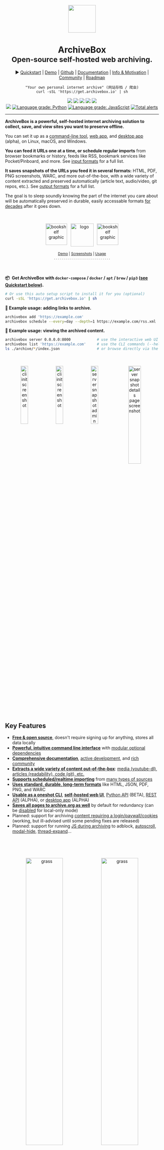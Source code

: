 <div align="center">
<em><img src="https://i.imgur.com/5B48E3N.png" height="90px"></em>
<h1>ArchiveBox<br/><sub>Open-source self-hosted web archiving.</sub></h1>

▶️ <a href="https://github.com/ArchiveBox/ArchiveBox/wiki/Quickstart">Quickstart</a> |
<a href="https://demo.archivebox.io">Demo</a> |
<a href="https://github.com/ArchiveBox/ArchiveBox">Github</a> |
<a href="https://github.com/ArchiveBox/ArchiveBox/wiki">Documentation</a> |
<a href="#background--motivation">Info & Motivation</a> |
<a href="https://github.com/ArchiveBox/ArchiveBox/wiki/Web-Archiving-Community">Community</a> |
<a href="https://github.com/ArchiveBox/ArchiveBox/wiki/Roadmap">Roadmap</a>

<pre lang="bash"><code style="white-space: pre-line">"Your own personal internet archive" (网站存档 / 爬虫)
curl -sSL 'https://get.archivebox.io' | sh
</code></pre>

<!--<a href="http://webchat.freenode.net?channels=ArchiveBox&uio=d4"><img src="https://img.shields.io/badge/Community_chat-IRC-%2328A745.svg"/></a>-->

<a href="https://github.com/ArchiveBox/ArchiveBox/blob/master/LICENSE"><img src="https://img.shields.io/badge/Open_source-MIT-green.svg?logo=git&logoColor=green"/></a>
<a href="https://github.com/ArchiveBox/ArchiveBox"><img src="https://img.shields.io/github/stars/ArchiveBox/ArchiveBox.svg?logo=github&label=Stars&logoColor=blue"/></a>
<a href="https://test.pypi.org/project/archivebox/"><img src="https://img.shields.io/badge/Python-%3E%3D3.7-yellow.svg?logo=python&logoColor=yellow"/></a>
<a href="https://github.com/ArchiveBox/ArchiveBox/wiki/Install#dependencies"><img src="https://img.shields.io/badge/Chromium-%3E%3D59-orange.svg?logo=Google+Chrome&logoColor=orange"/></a>
<a href="https://hub.docker.com/r/archivebox/archivebox"><img src="https://img.shields.io/badge/Docker-all%20platforms-lightblue.svg?logo=docker&logoColor=lightblue"/></a><br/>
<a href="https://github.com/ArchiveBox/ArchiveBox/commits/dev"><img src="https://img.shields.io/github/last-commit/ArchiveBox/ArchiveBox.svg?logo=Sublime+Text&logoColor=green&label=active"/></a>
<a href="https://lgtm.com/projects/g/ArchiveBox/ArchiveBox/context:python"><img alt="Language grade: Python" src="https://img.shields.io/lgtm/grade/python/g/ArchiveBox/ArchiveBox.svg?logo=lgtm&logoWidth=18"/></a>
<a href="https://lgtm.com/projects/g/ArchiveBox/ArchiveBox/context:javascript"><img alt="Language grade: JavaScript" src="https://img.shields.io/lgtm/grade/javascript/g/ArchiveBox/ArchiveBox.svg?logo=lgtm&logoWidth=18"/></a>
<a href="https://lgtm.com/projects/g/ArchiveBox/ArchiveBox/alerts/"><img alt="Total alerts" src="https://img.shields.io/lgtm/alerts/g/ArchiveBox/ArchiveBox.svg?logo=lgtm&logoWidth=18"/></a>

<hr/>
</div>

**ArchiveBox is a powerful, self-hosted internet archiving solution to collect, save, and view sites you want to preserve offline.**

You can set it up as a [command-line tool](#quickstart), [web app](#quickstart), and [desktop app](https://github.com/ArchiveBox/electron-archivebox) (alpha), on Linux, macOS, and Windows.

**You can feed it URLs one at a time, or schedule regular imports** from browser bookmarks or history, feeds like RSS, bookmark services like Pocket/Pinboard, and more. See <a href="#input-formats">input formats</a> for a full list.

**It saves snapshots of the URLs you feed it in several formats:** HTML, PDF, PNG screenshots, WARC, and more out-of-the-box, with a wide variety of content extracted and preserved automatically (article text, audio/video, git repos, etc.). See <a href="#output-formats">output formats</a> for a full list.

The goal is to sleep soundly knowing the part of the internet you care about will be automatically preserved in durable, easily accessable formats [for decades](#background--motivation) after it goes down.

<div align="center">
<br/><br/>
<img src="https://i.imgur.com/PAzXZE8.png" height="70px" alt="bookshelf graphic"> &nbsp; <img src="https://i.imgur.com/asPNk8n.png" height="75px" alt="logo" align="top"/> &nbsp; <img src="https://i.imgur.com/PAzXZE8.png" height="70px" alt="bookshelf graphic">
<br/><br/>
<small><a href="https://demo.archivebox.io">Demo</a> | <a href="#screenshots">Screenshots</a> | <a href="https://github.com/ArchiveBox/ArchiveBox/wiki/Usage">Usage</a></small>
<br/>
<sub>. . . . . . . . . . . . . . . . . . . . . . . . . . . .</sub>
<br/><br/>
</div>

<br/>

**📦&nbsp; Get ArchiveBox with `docker-compose` / `docker` / `apt` / `brew` / `pip3` ([see Quickstart below](#quickstart)).**

```bash
# Or use this auto setup script to install it for you (optional)
curl -sSL 'https://get.archivebox.io' | sh
```

**🔢 Example usage: adding links to archive.**
```bash
archivebox add 'https://example.com'                                   # add URLs one at a time via args / piped stdin
archivebox schedule --every=day --depth=1 https://example.com/rss.xml  # or have it import URLs regularly on a schedule
```
**🔢 Example usage: viewing the archived content.**
```bash
archivebox server 0.0.0.0:8000            # use the interactive web UI
archivebox list 'https://example.com'     # use the CLI commands (--help for more)
ls ./archive/*/index.json                 # or browse directly via the filesystem
```

<div align="center">
<br/><br/>
<img src="https://i.imgur.com/njxgSbl.png" width="22%" alt="cli init screenshot" align="top">
<img src="https://i.imgur.com/lUuicew.png" width="22%" alt="cli init screenshot" align="top">
<img src="https://i.imgur.com/p6wK6KM.png" width="22%" alt="server snapshot admin screenshot" align="top">
<img src="https://i.imgur.com/xHvQfon.png" width="28.6%" alt="server snapshot details page screenshot" align="top"/>
<br/><br/>
</div>

## Key Features

- [**Free & open source**](https://github.com/ArchiveBox/ArchiveBox/blob/master/LICENSE), doesn't require signing up for anything, stores all data locally
- [**Powerful, intuitive command line interface**](https://github.com/ArchiveBox/ArchiveBox/wiki/Usage#CLI-Usage) with [modular optional dependencies](#dependencies) 
- [**Comprehensive documentation**](https://github.com/ArchiveBox/ArchiveBox/wiki), [active development](https://github.com/ArchiveBox/ArchiveBox/wiki/Roadmap), and [rich community](https://github.com/ArchiveBox/ArchiveBox/wiki/Web-Archiving-Community)
- [**Extracts a wide variety of content out-of-the-box**](https://github.com/ArchiveBox/ArchiveBox/issues/51): [media (youtube-dl), articles (readability), code (git), etc.](#output-formats)
- [**Supports scheduled/realtime importing**](https://github.com/ArchiveBox/ArchiveBox/wiki/Scheduled-Archiving) from [many types of sources](#input-formats)
- [**Uses standard, durable, long-term formats**](#saves-lots-of-useful-stuff-for-each-imported-link) like HTML, JSON, PDF, PNG, and WARC
- [**Usable as a oneshot CLI**](https://github.com/ArchiveBox/ArchiveBox/wiki/Usage#CLI-Usage), [**self-hosted web UI**](https://github.com/ArchiveBox/ArchiveBox/wiki/Usage#UI-Usage), [Python API](https://docs.archivebox.io/en/latest/modules.html) (BETA), [REST API](https://github.com/ArchiveBox/ArchiveBox/issues/496) (ALPHA), or [desktop app](https://github.com/ArchiveBox/electron-archivebox) (ALPHA)
- [**Saves all pages to archive.org as well**](https://github.com/ArchiveBox/ArchiveBox/wiki/Configuration#submit_archive_dot_org) by default for redundancy (can be [disabled](https://github.com/ArchiveBox/ArchiveBox/wiki/Security-Overview#stealth-mode) for local-only mode)
- Planned: support for archiving [content requiring a login/paywall/cookies](https://github.com/ArchiveBox/ArchiveBox/wiki/Configuration#chrome_user_data_dir) (working, but ill-advised until some pending fixes are released)
- Planned: support for running [JS during archiving](https://github.com/ArchiveBox/ArchiveBox/issues/51) to adblock, [autoscroll](https://github.com/ArchiveBox/ArchiveBox/issues/80), [modal-hide](https://github.com/ArchiveBox/ArchiveBox/issues/175), [thread-expand](https://github.com/ArchiveBox/ArchiveBox/issues/345)...

<br/><br/>

<div align="center">
<br/>
<img src="https://i.imgur.com/T2UAGUD.png" width="49%" alt="grass"/><img src="https://i.imgur.com/T2UAGUD.png" width="49%" alt="grass"/>
</div>

# Quickstart

**🖥&nbsp; Supported OSs:** Linux/BSD, macOS, Windows (Docker/WSL) &nbsp; **👾&nbsp; CPUs:** amd64, x86, arm8, arm7 <sup>(raspi>=3)</sup>

<br/>

#### ✳️&nbsp; Easy Setup

<details>
<summary><b><img src="https://user-images.githubusercontent.com/511499/117447182-29758200-af0b-11eb-97bd-58723fee62ab.png" alt="Docker" height="28px" align="top"/> <code>docker-compose</code></b>  (macOS/Linux/Windows) &nbsp; <b>👈&nbsp; recommended</b> &nbsp; <i>(click to expand)</i></summary>
<br/>
<i>👍 Docker Compose is recommended for the easiest install/update UX + best security + all the <a href="#dependencies">extras</a> working out-of-the-box.</i>
<br/><br/>
<ol>
<li>Install <a href="https://docs.docker.com/get-docker/">Docker</a> and <a href="https://docs.docker.com/compose/install/#install-using-pip">Docker Compose</a> on your system (if not already installed).</li>
<li>Download the <a href="https://raw.githubusercontent.com/ArchiveBox/ArchiveBox/master/docker-compose.yml" download><code>docker-compose.yml</code></a> file into a new empty directory (can be anywhere).
<pre lang="bash"><code style="white-space: pre-line">mkdir ~/archivebox && cd ~/archivebox
curl -O 'https://raw.githubusercontent.com/ArchiveBox/ArchiveBox/master/docker-compose.yml'
</code></pre></li>
<li>Run the initial setup and create an admin user.
<pre lang="bash"><code style="white-space: pre-line">docker-compose run archivebox init --setup
</code></pre></li>
<li>Optional: Start the server then login to the Web UI <a href="http://127.0.0.1:8000">http://127.0.0.1:8000</a> ⇢ Admin.
<pre lang="bash"><code style="white-space: pre-line">docker-compose up
# completely optional, CLI can always be used without running a server
# docker-compose run [-T] archivebox [subcommand] [--args]
</code></pre></li>
</ol>

See <a href="#%EF%B8%8F-cli-usage">below</a> for more usage examples using the CLI, Web UI, or filesystem/SQL/Python to manage your archive.
<br/><br/>
</details>

<details>
<summary><b><img src="https://user-images.githubusercontent.com/511499/117447182-29758200-af0b-11eb-97bd-58723fee62ab.png" alt="Docker" height="28px" align="top"/> <code>docker</code></b>  (macOS/Linux/Windows)</summary>
<br/>
<ol>
<li>Install <a href="https://docs.docker.com/get-docker/">Docker</a> on your system (if not already installed).</li>
<li>Create a new empty directory and initalize your collection (can be anywhere).
<pre lang="bash"><code style="white-space: pre-line">mkdir ~/archivebox && cd ~/archivebox
docker run -v $PWD:/data -it archivebox/archivebox init --setup
</code></pre>
</li>
<li>Optional: Start the server then login to the Web UI <a href="http://127.0.0.1:8000">http://127.0.0.1:8000</a> ⇢ Admin.
<pre lang="bash"><code style="white-space: pre-line">docker run -v $PWD:/data -p 8000:8000 archivebox/archivebox
# completely optional, CLI can always be used without running a server
# docker run -v $PWD:/data -it [subcommand] [--args]
</code></pre>
</li>
</ol>

See <a href="#%EF%B8%8F-cli-usage">below</a> for more usage examples using the CLI, Web UI, or filesystem/SQL/Python to manage your archive.
<br/><br/>
</details>

<details>
<summary><b><img src="https://user-images.githubusercontent.com/511499/117456282-08665e80-af16-11eb-91a1-8102eff54091.png" alt="curl sh automatic setup script" height="28px" align="top"/> <code>bash</code> auto-setup script</b>  (macOS/Linux)</summary>
<br/>
<ol>
<li>Install <a href="https://docs.docker.com/get-docker/">Docker</a> on your system (optional, highly recommended but not required).</li>
<li>Run the automatic setup script.
<pre lang="bash"><code style="white-space: pre-line">curl -sSL 'https://get.archivebox.io' | sh</code></pre>
</li>
</ol>

See <a href="#%EF%B8%8F-cli-usage">below</a> for more usage examples using the CLI, Web UI, or filesystem/SQL/Python to manage your archive.<br/>
See <a href="https://github.com/ArchiveBox/ArchiveBox/blob/dev/bin/setup.sh"><code>setup.sh</code></a> for the source code of the auto-install script.
<br/><br/>
</details>

<br/>

#### 🛠&nbsp; Manual Setup

<details>
<summary><b><img src="https://user-images.githubusercontent.com/511499/117448075-49597580-af0c-11eb-91ba-f34fff10096b.png" alt="aptitude" height="28px" align="top"/> <code>apt</code></b> (Ubuntu/Debian)</summary>
<br/>
<ol>
<li>Add the ArchiveBox repository to your sources.<br/>
<pre lang="bash"><code style="white-space: pre-line"># On Ubuntu >= 20.04, add the sources automatically:
sudo apt install software-properties-common
sudo add-apt-repository -u ppa:archivebox/archivebox
</code></pre>
<pre lang="bash"><code style="white-space: pre-line"># On Ubuntu <= 19.10, or other Debian-style systems add the sources manually:
echo "deb http://ppa.launchpad.net/archivebox/archivebox/ubuntu focal main" | sudo tee /etc/apt/sources.list.d/archivebox.list
sudo apt-key adv --keyserver keyserver.ubuntu.com --recv-keys C258F79DCC02E369
sudo apt update
</code></pre>
</li>
<li>Install the ArchiveBox package using <code>apt</code>.
<pre lang="bash"><code style="white-space: pre-line">sudo apt install archivebox
sudo python3 -m pip install --upgrade --ignore-installed archivebox   # pip needed because apt only provides a broken older version of Django
</code></pre>
</li>
<li>Create a new empty directory and initalize your collection (can be anywhere).
<pre lang="bash"><code style="white-space: pre-line">mkdir ~/archivebox && cd ~/archivebox
archivebox init --setup           # if any problems, install with pip instead
</code></pre>
</li>
<li>Optional: Start the server then login to the Web UI <a href="http://127.0.0.1:8000">http://127.0.0.1:8000</a> ⇢ Admin.
<pre lang="bash"><code style="white-space: pre-line">archivebox server 0.0.0.0:8000
# completely optional, CLI can always be used without running a server
# archivebox [subcommand] [--args]
</code></pre>
</li>
</ol>

See <a href="#%EF%B8%8F-cli-usage">below</a> for more usage examples using the CLI, Web UI, or filesystem/SQL/Python to manage your archive.<br/>
See the <a href="https://github.com/ArchiveBox/debian-archivebox"><code>debian-archivebox</code></a> repo for more details about this distribution.
<br/><br/>
</details>

<details>
<summary><b><img src="https://user-images.githubusercontent.com/511499/117447803-f2ec3700-af0b-11eb-87d3-671d114f011d.png" alt="homebrew" height="28px" align="top"/> <code>brew</code></b> (macOS)</summary>
<br/>
<ol>
<li>Install <a href="https://brew.sh/#install">Homebrew</a> on your system (if not already installed).</li>
<li>Install the ArchiveBox package using <code>brew</code>.
<pre lang="bash"><code style="white-space: pre-line">brew tap archivebox/archivebox
brew install archivebox
</code></pre>
</li>
<li>Create a new empty directory and initalize your collection (can be anywhere).
<pre lang="bash"><code style="white-space: pre-line">mkdir ~/archivebox && cd ~/archivebox
archivebox init --setup         # if any problems, install with pip instead
</code></pre>
</li>
<li>Optional: Start the server then login to the Web UI <a href="http://127.0.0.1:8000">http://127.0.0.1:8000</a> ⇢ Admin.
<pre lang="bash"><code style="white-space: pre-line">archivebox server 0.0.0.0:8000
# completely optional, CLI can always be used without running a server
# archivebox [subcommand] [--args]
</code></pre>
</li>
</ol>

See <a href="#%EF%B8%8F-cli-usage">below</a> for more usage examples using the CLI, Web UI, or filesystem/SQL/Python to manage your archive.<br/>
See the <a href="https://github.com/ArchiveBox/homebrew-archivebox"><code>homebrew-archivebox</code></a> repo for more details about this distribution.
<br/><br/>
</details>

<details>
<summary><b><img src="https://user-images.githubusercontent.com/511499/117447613-ba4c5d80-af0b-11eb-8f89-1d98e31b6a79.png" alt="Pip" height="28px" align="top"/> <code>pip</code></b> (macOS/Linux/Windows)</summary>
<br/>
<ol>

<li>Install <a href="https://realpython.com/installing-python/">Python >= v3.7</a> and <a href="https://nodejs.org/en/download/package-manager/">Node >= v14</a> on your system (if not already installed).</li>
<li>Install the ArchiveBox package using <code>pip3</code>.
<pre lang="bash"><code style="white-space: pre-line">pip3 install archivebox
</code></pre>
</li>
<li>Create a new empty directory and initalize your collection (can be anywhere).
<pre lang="bash"><code style="white-space: pre-line">mkdir ~/archivebox && cd ~/archivebox
archivebox init --setup
# install any missing extras like wget/git/ripgrep/etc. manually as needed
</code></pre>
</li>
<li>Optional: Start the server then login to the Web UI <a href="http://127.0.0.1:8000">http://127.0.0.1:8000</a> ⇢ Admin.
<pre lang="bash"><code style="white-space: pre-line">archivebox server 0.0.0.0:8000
# completely optional, CLI can always be used without running a server
# archivebox [subcommand] [--args]
</code></pre>
</li>
</ol>

See <a href="#%EF%B8%8F-cli-usage">below</a> for more usage examples using the CLI, Web UI, or filesystem/SQL/Python to manage your archive.<br/>
See the <a href="https://github.com/ArchiveBox/pip-archivebox"><code>pip-archivebox</code></a> repo for more details about this distribution.
<br/><br/>
</details>

<details>
<summary><img src="https://user-images.githubusercontent.com/511499/118077361-f0616580-b381-11eb-973c-ee894a3349fb.png" alt="Arch" height="28px" align="top"/> <code>pacman</code> / <img src="https://user-images.githubusercontent.com/511499/118077946-29e6a080-b383-11eb-94f0-d4871da08c3f.png" alt="FreeBSD" height="28px" align="top"/> <code>pkg</code> / <img src="https://user-images.githubusercontent.com/511499/118077861-002d7980-b383-11eb-86a7-5936fad9190f.png" alt="Nix" height="28px" align="top"/> <code>nix</code> (Arch/FreeBSD/NixOS/more)</summary>
<br/>
<ul>
<li>Arch: <a href="https://aur.archlinux.org/packages/archivebox/"><code>pacman install archivebox</code></a> (contributed by <a href="https://github.com/imlonghao"><code>@imlonghao</code></a>)</li>
<li>FreeBSD: <a href="https://github.com/ArchiveBox/ArchiveBox#%EF%B8%8F-easy-setup"><code>curl -sSL 'https://get.archivebox.io' | sh</code></a> (uses <code>pkg</code> + <code>pip3</code> under-the-hood)</li>
<li>NixOS: <a href="https://github.com/NixOS/nixpkgs/issues/122793"><i>help wanted!</i></a></li>
<li>More: <a href="https://github.com/ArchiveBox/ArchiveBox/issues/new"><i>contribute another distribution...!</i></a></li>
</ul>
See <a href="#%EF%B8%8F-cli-usage">below</a> for usage examples using the CLI, Web UI, or filesystem/SQL/Python to manage your archive.
<br/><br/>
</details>

<br/>

#### 🎗&nbsp; Other Options

<details>
<summary><b><img src="https://user-images.githubusercontent.com/511499/117447182-29758200-af0b-11eb-97bd-58723fee62ab.png" alt="Docker" height="28px" align="top"/> <code>docker</code> + <img src="https://user-images.githubusercontent.com/511499/117447263-4316c980-af0b-11eb-928d-eaf1292ac646.png" alt="Electron" height="28px" align="top"/> <code>electron</code> Desktop App</b> (macOS/Linux/Windows)</summary>
<br/>
<ol>
<li>Install <a href="https://docs.docker.com/get-docker/">Docker</a> on your system (if not already installed).</li>
<li>Download a binary release for your OS or build the native app from source<br/>
<ul>
<li>macOS: <a href="https://github.com/ArchiveBox/ArchiveBox/releases/download/v0.6.2/Electron-ArchiveBox-macOS-x64-0.6.2.app.zip" download><code>ArchiveBox.app.zip</code></a></li>
<li>Linux: <code>ArchiveBox.deb</code> (alpha: <a href="https://github.com/ArchiveBox/electron-archivebox#quickstart">build manually</a>)</li>
<li>Windows: <code>ArchiveBox.exe</code> (beta: <a href="https://github.com/ArchiveBox/electron-archivebox#quickstart">build manually</a>)</li>
</ul>
</li>
</ol>
<img src="https://i.imgur.com/QPHUS5C.png" width="320px">
<br/>
<i>✨ Alpha (contributors wanted!)</i>: for more info, see the: <a href="https://github.com/ArchiveBox/electron-archivebox">Electron ArchiveBox</a> repo.
  <br/>
</details>

<details>
<summary><img src="https://user-images.githubusercontent.com/511499/117448723-1663b180-af0d-11eb-837f-d43959227810.png" alt="paid" height="27px" align="top"/> Paid hosting solutions (cloud VPS)</summary>
<br/>
<ul>
<li><a href="https://monadical.com">
 <img src="https://img.shields.io/badge/Custom_Managed_Solution-Monadical.com-%231a1a1a.svg?style=flat" height="22px"/>
</a> (<a href="https://monadical.com/contact-us.html">for larger setups, get a quote</a>)</li>
<br/>
None of these hosting providers are officially endorsed:<br/>
<sub><i>(most still require manual setup or manual periodic updating using the methods above)</i></sub>
<br/><br/>
<li><a href="https://www.stellarhosted.com/archivebox/"><img src="https://img.shields.io/badge/Semi_Managed_Hosting-StellarHosted.com-%23193f7e.svg?style=flat" height="22px"/></a> (USD $29-250/mo, <a href="https://www.stellarhosted.com/archivebox/#pricing">pricing</a>)</li>
<li><a href="https://m.do.co/c/cbc4c0c17840">
 <img src="https://img.shields.io/badge/Unmanaged_VPS-DigitalOcean.com-%232f7cf7.svg?style=flat" height="22px"/>
</a> (USD $5-50+/mo, <a href="https://m.do.co/c/cbc4c0c17840">🎗&nbsp; referral link</a>, <a href="https://www.digitalocean.com/community/tutorials/how-to-install-and-use-docker-compose-on-ubuntu-20-04">instructions</a>)</li>
<li><a href="https://www.vultr.com/?ref=7130289">
 <img src="https://img.shields.io/badge/Unmanaged_VPS-Vultr.com-%232337a8.svg?style=flat" height="22px"/>
</a> (USD $2.5-50+/mo, <a href="https://www.vultr.com/?ref=7130289">🎗&nbsp; referral link</a>, <a href="https://www.vultr.com/docs/install-docker-compose-on-ubuntu-20-04">instructions</a>)</li>
<li><a href="https://fly.io/">
 <img src="https://img.shields.io/badge/Unmanaged_App-Fly.io-%239a2de6.svg?style=flat" height="22px"/>
</a> (USD $10-50+/mo, <a href="https://fly.io/docs/hands-on/start/">instructions</a>)</li>
<li><a href="https://aws.amazon.com/marketplace/pp/Linnovate-Open-Source-Innovation-Support-For-Archi/B08RVW6MJ2"><img src="https://img.shields.io/badge/Unmanaged_VPS-AWS-%23ee8135.svg?style=flat" height="22px"/></a> (USD $60-200+/mo)</li>
<li><a href="https://azuremarketplace.microsoft.com/en-us/marketplace/apps/meanio.archivebox?ocid=gtmrewards_whatsnewblog_archivebox_vol118"><img src="https://img.shields.io/badge/Unmanaged_VPS-Azure-%237cb300.svg?style=flat" height="22px"/></a> (USD $60-200+/mo)</li>
<br/>
<sub><i>Referral links marked 🎗 provide $5-10 of free credit for new users and help pay for our <a href="https://demo.archivebox.io">demo server</a> hosting costs.</i></sub>
</ul>

For more discussion on managed and paid hosting options see here: <a href="https://github.com/ArchiveBox/ArchiveBox/issues/531">Issue #531</a>.

</details>

<br/>

#### ➡️&nbsp; Next Steps

- Import URLs from some of the supported [Input Formats](#input-formats) or view the supported [Output Formats](#output-formats)...
- Tweak your UI or archiving behavior [Configuration](#configuration) or read about some of the [Caveats](#caveats) and troubleshooting steps...
- Read about the [Dependencies](#dependencies) used for archiving or the [Archive Layout](#archive-layout) on disk...
- Or check out our full [Documentation](#documentation) or [Community Wiki](#internet-archiving-ecosystem)...

<br/>

### Usage

#### ⚡️&nbsp; CLI Usage

```bash
# archivebox [subcommand] [--args]
# docker-compose run archivebox [subcommand] [--args]
# docker run -v $PWD:/data -it [subcommand] [--args]

archivebox init --setup      # safe to run init multiple times (also how you update versions)
archivebox --version
archivebox help
```

- `archivebox setup/init/config/status/manage` to administer your collection
- `archivebox add/schedule/remove/update/list/shell/oneshot` to manage Snapshots in the archive
- `archivebox schedule` to pull in fresh URLs in regularly from [boorkmarks/history/Pocket/Pinboard/RSS/etc.](#input-formats)

#### 🖥&nbsp; Web UI Usage

```bash
archivebox manage createsuperuser
archivebox server 0.0.0.0:8000   # open http://127.0.0.1:8000 to view it

# you can also configure whether or not login is required for most features
archivebox config --set PUBLIC_INDEX=False
archivebox config --set PUBLIC_SNAPSHOTS=False
archivebox config --set PUBLIC_ADD_VIEW=False
```

#### 🗄&nbsp; SQL/Python/Filesystem Usage

```bash
sqlite3 ./index.sqlite3    # run SQL queries on your index
archivebox shell           # explore the Python API in a REPL
ls ./archive/*/index.html  # or inspect snapshots on the filesystem
```

<br/>
<div align="center">
<img src="https://i.imgur.com/6AmOGJT.png" width="49%" alt="grass"/><img src="https://i.imgur.com/6AmOGJT.png" width="49%" alt="grass"/>
</div>
<br/>

<div align="center">
<sub>. . . . . . . . . . . . . . . . . . . . . . . . . . . .</sub>
<br/><br/>
<a href="https://demo.archivebox.io">DEMO: <code>https://demo.archivebox.io</code></a><br/>
<a href="https://github.com/ArchiveBox/ArchiveBox/wiki/Usage">Usage</a> | <a href="https://github.com/ArchiveBox/ArchiveBox/wiki/Configuration">Configuration</a> | <a href="#Caveats">Caveats</a>
<br/>
</div>

<br/>

---

<div align="center">
<img src="https://i.imgur.com/OUmgdlH.png" width="96%" alt="lego">
</div>

<br/>

# Overview

## Input Formats

ArchiveBox supports many input formats for URLs, including Pocket & Pinboard exports, Browser bookmarks, Browser history, plain text, HTML, markdown, and more!


*Click these links for instructions on how to propare your links from these sources:*

- <img src="https://nicksweeting.com/images/rss.svg" height="22px"/> TXT, RSS, XML, JSON, CSV, SQL, HTML, Markdown, or [any other text-based format...](https://github.com/ArchiveBox/ArchiveBox/wiki/Usage#Import-a-list-of-URLs-from-a-text-file)
- <img src="https://nicksweeting.com/images/bookmarks.png" height="22px"/> [Browser history](https://github.com/ArchiveBox/ArchiveBox/wiki/Quickstart#2-get-your-list-of-urls-to-archive) or [browser bookmarks](https://github.com/ArchiveBox/ArchiveBox/wiki/Quickstart#2-get-your-list-of-urls-to-archive) (see instructions for: [Chrome](https://support.google.com/chrome/answer/96816?hl=en), [Firefox](https://support.mozilla.org/en-US/kb/export-firefox-bookmarks-to-backup-or-transfer), [Safari](http://i.imgur.com/AtcvUZA.png), [IE](https://support.microsoft.com/en-us/help/211089/how-to-import-and-export-the-internet-explorer-favorites-folder-to-a-32-bit-version-of-windows), [Opera](http://help.opera.com/Windows/12.10/en/importexport.html), [and more...](https://github.com/ArchiveBox/ArchiveBox/wiki/Quickstart#2-get-your-list-of-urls-to-archive))
- <img src="https://getpocket.com/favicon.ico" height="22px"/> [Pocket](https://getpocket.com/export), [Pinboard](https://pinboard.in/export/), [Instapaper](https://www.instapaper.com/user/export), [Shaarli](https://shaarli.readthedocs.io/en/master/Usage/#importexport), [Delicious](https://www.groovypost.com/howto/howto/export-delicious-bookmarks-xml/), [Reddit Saved](https://github.com/csu/export-saved-reddit), [Wallabag](https://doc.wallabag.org/en/user/import/wallabagv2.html), [Unmark.it](http://help.unmark.it/import-export), [OneTab](https://www.addictivetips.com/web/onetab-save-close-all-chrome-tabs-to-restore-export-or-import/), [and more...](https://github.com/ArchiveBox/ArchiveBox/wiki/Quickstart#2-get-your-list-of-urls-to-archive)

<img src="https://i.imgur.com/zM4z1aU.png" width="330px" align="right">


```bash
# archivebox add --help
archivebox add 'https://example.com/some/page'
archivebox add < ~/Downloads/firefox_bookmarks_export.html
archivebox add --depth=1 'https://news.ycombinator.com#2020-12-12'
echo 'http://example.com' | archivebox add
echo 'any_text_with [urls](https://example.com) in it' | archivebox add

# if using docker add -i when piping stdin:
# echo 'https://example.com' | docker run -v $PWD:/data -i archivebox/archivebox add
# if using docker-compose add -T when piping stdin / stdout:
# echo 'https://example.com' | docker-compose run -T archivebox add
```

See the [Usage: CLI](https://github.com/ArchiveBox/ArchiveBox/wiki/Usage#CLI-Usage) page for documentation and examples.

It also includes a built-in scheduled import feature with `archivebox schedule` and browser bookmarklet, so you can pull in URLs from RSS feeds, websites, or the filesystem regularly/on-demand.

<br/>

## Output Formats

Inside each Snapshot folder, ArchiveBox save these different types of extractor outputs as plain files:

<img src="https://i.imgur.com/xHvQfon.png" width="330px" align="right">

`./archive/<timestamp>/*`

- **Index:** `index.html` & `index.json` HTML and JSON index files containing metadata and details
- **Title**, **Favicon**, **Headers** Response headers, site favicon, and parsed site title
- **SingleFile:** `singlefile.html` HTML snapshot rendered with headless Chrome using SingleFile
- **Wget Clone:** `example.com/page-name.html` wget clone of the site with  `warc/<timestamp>.gz`
- Chrome Headless
  - **PDF:** `output.pdf` Printed PDF of site using headless chrome
  - **Screenshot:** `screenshot.png` 1440x900 screenshot of site using headless chrome
  - **DOM Dump:** `output.html` DOM Dump of the HTML after rendering using headless chrome
- **Article Text:** `article.html/json` Article text extraction using Readability & Mercury
- **Archive.org Permalink:** `archive.org.txt` A link to the saved site on archive.org
- **Audio & Video:** `media/` all audio/video files + playlists, including subtitles & metadata with youtube-dl
- **Source Code:** `git/` clone of any repository found on github, bitbucket, or gitlab links
- _More coming soon! See the [Roadmap](https://github.com/ArchiveBox/ArchiveBox/wiki/Roadmap)..._

It does everything out-of-the-box by default, but you can disable or tweak [individual archive methods](https://github.com/ArchiveBox/ArchiveBox/wiki/Configuration) via environment variables / config.

<br/>

## Configuration

<img src="https://i.imgur.com/H08eaia.png" width="330px" align="right">

ArchiveBox can be configured via environment variables, by using the `archivebox config` CLI, or by editing the `ArchiveBox.conf` config file directly.

```bash
archivebox config                               # view the entire config
archivebox config --get CHROME_BINARY           # view a specific value

archivebox config --set CHROME_BINARY=chromium  # persist a config using CLI
# OR
echo CHROME_BINARY=chromium >> ArchiveBox.conf  # persist a config using file
# OR
env CHROME_BINARY=chromium archivebox ...       # run with a one-off config
```

<sup>These methods also work the same way when run inside Docker, see the <a href="https://github.com/ArchiveBox/ArchiveBox/wiki/Docker#configuration">Docker Configuration</a> wiki page for details.</sup>

**The config loading logic with all the options defined is here: [`archivebox/config.py`](https://github.com/ArchiveBox/ArchiveBox/blob/master/archivebox/config.py).**

Most options are also documented on the **[Configuration Wiki page](https://github.com/ArchiveBox/ArchiveBox/wiki/Configuration)**.

#### Most Common Options to Tweak

```bash
# e.g. archivebox config --set TIMEOUT=120

TIMEOUT=120                # default: 60    add more seconds on slower networks
CHECK_SSL_VALIDITY=True    # default: False True = allow saving URLs w/ bad SSL
SAVE_ARCHIVE_DOT_ORG=False # default: True  False = disable Archive.org saving
MAX_MEDIA_SIZE=1500m       # default: 750m  raise/lower youtubedl output size

PUBLIC_INDEX=True          # default: True  whether anon users can view index
PUBLIC_SNAPSHOTS=True      # default: True  whether anon users can view pages
PUBLIC_ADD_VIEW=False      # default: False whether anon users can add new URLs
```

<br/>

## Dependencies

For better security, easier updating, and to avoid polluting your host system with extra dependencies, **it is strongly recommended to use the official [Docker image](https://github.com/ArchiveBox/ArchiveBox/wiki/Docker)** with everything preinstalled for the best experience.

To achieve high fidelity archives in as many situations as possible, ArchiveBox depends on a variety of 3rd-party tools and libraries that specialize in extracting different types of content. These optional dependencies used for archiving sites include:

<img src="https://i.imgur.com/5vSBO2R.png" width="330px" align="right">

- `chromium` / `chrome` (for screenshots, PDF, DOM HTML, and headless JS scripts)
- `node` & `npm` (for readability, mercury, and singlefile)
- `wget` (for plain HTML, static files, and WARC saving)
- `curl` (for fetching headers, favicon, and posting to Archive.org)
- `youtube-dl` (for audio, video, and subtitles)
- `git` (for cloning git repos)
- and more as we grow...

You don't need to install every dependency to use ArchiveBox. ArchiveBox will automatically disable extractors that rely on dependencies that aren't installed, based on what is configured and available in your `$PATH`.

If not using Docker, make sure to keep the dependencies up-to-date yourself and check that ArchiveBox isn't reporting any incompatibility with the versions you install.

```bash
# install python3 and archivebox with your system package manager
# apt/brew/pip/etc install ... (see Quickstart instructions above)

archivebox setup       # auto install all the extractors and extras
archivebox --version   # see info and check validity of installed dependencies
```

Installing directly on **Windows without Docker or WSL/WSL2/Cygwin is not officially supported**, but some advanced users have reported getting it working.


<br/>

## Archive Layout

All of ArchiveBox's state (including the index, snapshot data, and config file) is stored in a single folder called the "ArchiveBox data folder". All `archivebox` CLI commands must be run from inside this folder, and you first create it by running `archivebox init`.

The on-disk layout is optimized to be easy to browse by hand and durable long-term. The main index is a standard `index.sqlite3` database in the root of the data folder (it can also be exported as static JSON/HTML), and the archive snapshots are organized by date-added timestamp in the `./archive/` subfolder.

<img src="https://user-images.githubusercontent.com/511499/117453293-c7b91600-af12-11eb-8a3f-aa48b0f9da3c.png" width="400px" align="right">


```bash
./
    index.sqlite3
    ArchiveBox.conf
    archive/
        ...
        1617687755/
            index.html
            index.json
            screenshot.png
            media/some_video.mp4
            warc/1617687755.warc.gz
            git/somerepo.git
            ...
```

Each snapshot subfolder `./archive/<timestamp>/` includes a static `index.json` and `index.html` describing its contents, and the snapshot extrator outputs are plain files within the folder.


<br/>

## Static Archive Exporting

You can export the main index to browse it statically without needing to run a server.

*Note about large exports: These exports are not paginated, exporting many URLs or the entire archive at once may be slow. Use the filtering CLI flags on the `archivebox list` command to export specific Snapshots or ranges.*

```bash
# archivebox list --help
archivebox list --html --with-headers > index.html     # export to static html table
archivebox list --json --with-headers > index.json     # export to json blob
archivebox list --csv=timestamp,url,title > index.csv  # export to csv spreadsheet

# (if using docker-compose, add the -T flag when piping)
# docker-compose run -T archivebox list --html --filter-type=search snozzberries > index.json
```

The paths in the static exports are relative, make sure to keep them next to your `./archive` folder when backing them up or viewing them.


<br/>

---

<div align="center">
<img src="https://docs.monadical.com/uploads/upload_b6900afc422ae699bfefa2dcda3306f3.png" width="100%" alt="security graphic"/>
</div>

## Caveats

### Archiving Private Content

<a id="archiving-private-urls"/>

If you're importing pages with private content or URLs containing secret tokens you don't want public (e.g Google Docs, paywalled content, unlisted videos, etc.), **you may want to disable some of the extractor methods to avoid leaking that content to 3rd party APIs or the public**.

```bash
# don't save private content to ArchiveBox, e.g.:
archivebox add 'https://docs.google.com/document/d/12345somePrivateDocument'
archivebox add 'https://vimeo.com/somePrivateVideo'

# without first disabling saving to Archive.org:
archivebox config --set SAVE_ARCHIVE_DOT_ORG=False  # disable saving all URLs in Archive.org

# if extra paranoid or anti-Google:
archivebox config --set SAVE_FAVICON=False          # disable favicon fetching (it calls a Google API passing the URL's domain part only)
archivebox config --set CHROME_BINARY=chromium      # ensure it's using Chromium instead of Chrome
```

### Security Risks of Viewing Archived JS

Be aware that malicious archived JS can access the contents of other pages in your archive when viewed. Because the Web UI serves all viewed snapshots from a single domain, they share a request context and **typical CSRF/CORS/XSS/CSP protections do not work to prevent cross-site request attacks**. See the [Security Overview](https://github.com/ArchiveBox/ArchiveBox/wiki/Security-Overview#stealth-mode) page and [Issue #239](https://github.com/ArchiveBox/ArchiveBox/issues/239) for more details.

```bash
# visiting an archived page with malicious JS:
https://127.0.0.1:8000/archive/1602401954/example.com/index.html

# example.com/index.js can now make a request to read everything from:
https://127.0.0.1:8000/index.html
https://127.0.0.1:8000/archive/*
# then example.com/index.js can send it off to some evil server
```

The admin UI is also served from the same origin as replayed JS, so malicious pages could also potentially use your ArchiveBox login cookies to perform admin actions (e.g. adding/removing links, running extractors, etc.). We are planning to fix this security shortcoming in a future version by using separate ports/origins to serve the Admin UI and archived content (see [Issue #239](https://github.com/ArchiveBox/ArchiveBox/issues/239)).

### Saving Multiple Snapshots of a Single URL

First-class support for saving multiple snapshots of each site over time will be [added eventually](https://github.com/ArchiveBox/ArchiveBox/issues/179) (along with the ability to view diffs of the changes between runs). For now **ArchiveBox is designed to only archive each unique URL with each extractor type once**. The workaround to take multiple snapshots of the same URL is to make them slightly different by adding a hash:

```bash
archivebox add 'https://example.com#2020-10-24'
...
archivebox add 'https://example.com#2020-10-25'
```

The <img src="https://user-images.githubusercontent.com/511499/115942091-73c02300-a476-11eb-958e-5c1fc04da488.png" alt="Re-Snapshot Button" height="24px"/> button in the Admin UI is a shortcut for this hash-date workaround.

### Storage Requirements

Because ArchiveBox is designed to ingest a firehose of browser history and bookmark feeds to a local disk, it can be much more disk-space intensive than a centralized service like the Internet Archive or Archive.today. **ArchiveBox can use anywhere from ~1gb per 1000 articles, to ~50gb per 1000 articles**, mostly dependent on whether you're saving audio & video using `SAVE_MEDIA=True` and whether you lower `MEDIA_MAX_SIZE=750mb`.

Disk usage can be reduced by using a compressed/deduplicated filesystem like ZFS/BTRFS, or by turning off extractors methods you don't need. **Don't store large collections on older filesystems like EXT3/FAT** as they may not be able to handle more than 50k directory entries in the `archive/` folder. **Try to keep the `index.sqlite3` file on local drive (not a network mount)** or SSD for maximum performance, however the `archive/` folder can be on a network mount or spinning HDD.

<br/>

---

<br/>

## Screenshots

<div align="center" width="80%">
<img src="https://i.imgur.com/PVO88AZ.png" width="80%"/>
<table>
<tbody>
<tr>
<td>
<img src="https://i.imgur.com/npareKG.png" alt="brew install archivebox"><br/>
<img src="https://i.imgur.com/5vSBO2R.png" alt="archivebox version">
</td>
<td>
<img src="https://i.imgur.com/JXXxFzB.png" alt="archivebox init"><br/>
</td>
<td>
<img src="https://i.imgur.com/wNYtV3v.jpg" alt="archivebox add">
</td>
<td>
<img src="https://i.imgur.com/uZcIOn9.png" alt="archivebox data dir">
</td>
</tr>
<tr>
<td>
<img src="https://i.imgur.com/H08eaia.png" alt="archivebox server">
</td>
<td>
<img src="https://i.imgur.com/zM4z1aU.png" alt="archivebox server add">
</td>
<td>
<img src="https://i.imgur.com/p6wK6KM.png" alt="archivebox server list">
</td>
<td>
<img src="https://i.imgur.com/xHvQfon.png" alt="archivebox server detail">
</td>
</tr>
</tbody>
</table>
</div>
<br/>

---

<br/>

<div align="center">
<img src="https://i.imgur.com/ZSUm9mr.png" width="100%" alt="paisley graphic">
</div>

# Background & Motivation

The aim of ArchiveBox is to enable more of the internet to be archived by empowering people to self-host their own archives. The intent is for all the web content you care about to be viewable with common software in 50 - 100 years without needing to run ArchiveBox or other specialized software to replay it.

Vast treasure troves of knowledge are lost every day on the internet to link rot. As a society, we have an imperative to preserve some important parts of that treasure, just like we preserve our books, paintings, and music in physical libraries long after the originals go out of print or fade into obscurity.

Whether it's to resist censorship by saving articles before they get taken down or edited, or just to save a collection of early 2010's flash games you love to play, having the tools to archive internet content enables to you save the stuff you care most about before it disappears.

<div align="center">
<img src="https://i.imgur.com/bC6eZcV.png" width="40%"/><br/>
 <sup><i>Image from <a href="https://digiday.com/media/wtf-link-rot/">WTF is Link Rot?</a>...</i><br/></sup>
</div>

The balance between the permanence and ephemeral nature of content on the internet is part of what makes it beautiful. I don't think everything should be preserved in an automated fashion--making all content permanent and never removable, but I do think people should be able to decide for themselves and effectively archive specific content that they care about.

Because modern websites are complicated and often rely on dynamic content,
ArchiveBox archives the sites in **several different formats** beyond what public archiving services like Archive.org/Archive.is save. Using multiple methods and the market-dominant browser to execute JS ensures we can save even the most complex, finicky websites in at least a few high-quality, long-term data formats.

## Comparison to Other Projects

<img src="https://i.imgur.com/4nkFjdv.png" width="5%" align="right" alt="comparison"/> 

▶ **Check out our [community page](https://github.com/ArchiveBox/ArchiveBox/wiki/Web-Archiving-Community) for an index of web archiving initiatives and projects.**

A variety of open and closed-source archiving projects exist, but few provide a nice UI and CLI to manage a large, high-fidelity archive collection over time.

ArchiveBox tries to be a robust, set-and-forget archiving solution suitable for archiving RSS feeds, bookmarks, or your entire browsing history (beware, it may be too big to store), ~~including private/authenticated content that you wouldn't otherwise share with a centralized service~~ (this is not recommended due to JS replay security concerns).

### Comparison With Centralized Public Archives

Not all content is suitable to be archived in a centralized collection, wehther because it's private, copyrighted, too large, or too complex. ArchiveBox hopes to fill that gap.

By having each user store their own content locally, we can save much larger portions of everyone's browsing history than a shared centralized service would be able to handle. The eventual goal is to work towards federated archiving where users can share portions of their collections with each other.

### Comparison With Other Self-Hosted Archiving Options

ArchiveBox differentiates itself from [similar self-hosted projects](https://github.com/ArchiveBox/ArchiveBox/wiki/Web-Archiving-Community#Web-Archiving-Projects) by providing both a comprehensive CLI interface for managing your archive, a Web UI that can be used either indepenently or together with the CLI, and a simple on-disk data format that can be used without either.

ArchiveBox is neither the highest fidelity, nor the simplest tool available for self-hosted archiving, rather it's a jack-of-all-trades that tries to do most things well by default. It can be as simple or advanced as you want, and is designed to do everything out-of-the-box but be tuned to suit your needs.

*If you want better fidelity for very complex interactive pages with heavy JS/streams/API requests, check out [ArchiveWeb.page](https://archiveweb.page) and [ReplayWeb.page](https://replayweb.page).*

*If you want more bookmark categorization and note-taking features, check out [Archivy](https://archivy.github.io/), [Memex](https://github.com/WorldBrain/Memex), [Polar](https://getpolarized.io/), or [LinkAce](https://www.linkace.org/).*

*If you need more advanced recursive spider/crawling ability beyond `--depth=1`, check out [Browsertrix](https://github.com/webrecorder/browsertrix-crawler), [Photon](https://github.com/s0md3v/Photon), or [Scrapy](https://scrapy.org/) and pipe the outputted URLs into ArchiveBox.*

For more alternatives, see our [list here](https://github.com/ArchiveBox/ArchiveBox/wiki/Web-Archiving-Community#Web-Archiving-Projects)...

<div align="center">
<br/>
<img src="https://i.imgur.com/q0Oe36M.png" width="100%" alt="dependencies graphic">
</div>

## Internet Archiving Ecosystem

Whether you want to learn which organizations are the big players in the web archiving space, want to find a specific open-source tool for your web archiving need, or just want to see where archivists hang out online, our Community Wiki page serves as an index of the broader web archiving community. Check it out to learn about some of the coolest web archiving projects and communities on the web!

<img src="https://i.imgur.com/0ZOmOvN.png" width="14%" align="right"/>

- [Community Wiki](https://github.com/ArchiveBox/ArchiveBox/wiki/Web-Archiving-Community)
  - [The Master Lists](https://github.com/ArchiveBox/ArchiveBox/wiki/Web-Archiving-Community#the-master-lists)  
    _Community-maintained indexes of archiving tools and institutions._
  - [Web Archiving Software](https://github.com/ArchiveBox/ArchiveBox/wiki/Web-Archiving-Community#web-archiving-projects)  
    _Open source tools and projects in the internet archiving space._
  - [Reading List](https://github.com/ArchiveBox/ArchiveBox/wiki/Web-Archiving-Community#reading-list)  
    _Articles, posts, and blogs relevant to ArchiveBox and web archiving in general._
  - [Communities](https://github.com/ArchiveBox/ArchiveBox/wiki/Web-Archiving-Community#communities)  
    _A collection of the most active internet archiving communities and initiatives._
- Check out the ArchiveBox [Roadmap](https://github.com/ArchiveBox/ArchiveBox/wiki/Roadmap) and [Changelog](https://github.com/ArchiveBox/ArchiveBox/wiki/Changelog)
- Learn why archiving the internet is important by reading the "[On the Importance of Web Archiving](https://parameters.ssrc.org/2018/09/on-the-importance-of-web-archiving/)" blog post.
- Reach out to me for questions and comments via [@ArchiveBoxApp](https://twitter.com/ArchiveBoxApp) or [@theSquashSH](https://twitter.com/thesquashSH) on Twitter

<br/>

**Need help building a custom archiving solution?**

> ✨ **[Hire the team that helps build Archivebox](https://monadical.com) to work on your project.** ([@MonadicalSAS](https://twitter.com/MonadicalSAS))

<sup>(They also do general software consulting across many industries)</sup>

<br/>

---

<div align="center">
<img src="https://i.imgur.com/SMkGW0L.png" width="100%" alt="documentation graphic">
</div>

# Documentation

<img src="https://read-the-docs-guidelines.readthedocs-hosted.com/_images/logo-dark.png" width="13%" align="right"/>

We use the [Github wiki system](https://github.com/ArchiveBox/ArchiveBox/wiki) and [Read the Docs](https://archivebox.readthedocs.io/en/latest/) (WIP) for documentation.

You can also access the docs locally by looking in the [`ArchiveBox/docs/`](https://github.com/ArchiveBox/ArchiveBox/wiki/Home) folder.

## Getting Started

- [Quickstart](https://github.com/ArchiveBox/ArchiveBox/wiki/Quickstart)
- [Install](https://github.com/ArchiveBox/ArchiveBox/wiki/Install)
- [Docker](https://github.com/ArchiveBox/ArchiveBox/wiki/Docker)

## Reference

- [Usage](https://github.com/ArchiveBox/ArchiveBox/wiki/Usage)
- [Configuration](https://github.com/ArchiveBox/ArchiveBox/wiki/Configuration)
- [Supported Sources](https://github.com/ArchiveBox/ArchiveBox/wiki/Quickstart#2-get-your-list-of-urls-to-archive)
- [Supported Outputs](https://github.com/ArchiveBox/ArchiveBox/wiki#can-save-these-things-for-each-site)
- [Scheduled Archiving](https://github.com/ArchiveBox/ArchiveBox/wiki/Scheduled-Archiving)
- [Publishing Your Archive](https://github.com/ArchiveBox/ArchiveBox/wiki/Publishing-Your-Archive)
- [Chromium Install](https://github.com/ArchiveBox/ArchiveBox/wiki/Chromium-Install)
- [Security Overview](https://github.com/ArchiveBox/ArchiveBox/wiki/Security-Overview)
- [Troubleshooting](https://github.com/ArchiveBox/ArchiveBox/wiki/Troubleshooting)
- [Python API](https://docs.archivebox.io/en/latest/modules.html) (alpha)
- [REST API](https://github.com/ArchiveBox/ArchiveBox/issues/496) (alpha)

## More Info

- [Tickets](https://github.com/ArchiveBox/ArchiveBox/issues)
- [Roadmap](https://github.com/ArchiveBox/ArchiveBox/wiki/Roadmap)
- [Changelog](https://github.com/ArchiveBox/ArchiveBox/wiki/Changelog)
- [Donations](https://github.com/ArchiveBox/ArchiveBox/wiki/Donations)
- [Background & Motivation](https://github.com/ArchiveBox/ArchiveBox#background--motivation)
- [Web Archiving Community](https://github.com/ArchiveBox/ArchiveBox/wiki/Web-Archiving-Community)

<br/>

---

<div align="center">
<img src="https://i.imgur.com/EGWjbD4.png" width="100%" alt="development">
</div>

# ArchiveBox Development

All contributions to ArchiveBox are welcomed! Check our [issues](https://github.com/ArchiveBox/ArchiveBox/issues) and [Roadmap](https://github.com/ArchiveBox/ArchiveBox/wiki/Roadmap) for things to work on, and please open an issue to discuss your proposed implementation before working on things! Otherwise we may have to close your PR if it doesn't align with our roadmap.

Low hanging fruit / easy first tickets:<br/>
<a href="https://lgtm.com/projects/g/ArchiveBox/ArchiveBox/alerts/"><img alt="Total alerts" src="https://img.shields.io/lgtm/alerts/g/ArchiveBox/ArchiveBox.svg?logo=lgtm&logoWidth=18"/></a>

### Setup the dev environment

<details><summary><i>Click to expand...</i></summary>

#### 1. Clone the main code repo (making sure to pull the submodules as well)

```bash
git clone --recurse-submodules https://github.com/ArchiveBox/ArchiveBox
cd ArchiveBox
git checkout dev  # or the branch you want to test
git submodule update --init --recursive
git pull --recurse-submodules
```

#### 2. Option A: Install the Python, JS, and system dependencies directly on your machine

```bash
# Install ArchiveBox + python dependencies
python3 -m venv .venv && source .venv/bin/activate && pip install -e '.[dev]'
# or: pipenv install --dev && pipenv shell

# Install node dependencies
npm install
# or
archivebox setup

# Check to see if anything is missing
archivebox --version
# install any missing dependencies manually, or use the helper script:
./bin/setup.sh
```

#### 2. Option B: Build the docker container and use that for development instead

```bash
# Optional: develop via docker by mounting the code dir into the container
# if you edit e.g. ./archivebox/core/models.py on the docker host, runserver
# inside the container will reload and pick up your changes
docker build . -t archivebox
docker run -it archivebox init --setup
docker run -it -p 8000:8000 \
    -v $PWD/data:/data \
    -v $PWD/archivebox:/app/archivebox \
    archivebox server 0.0.0.0:8000 --debug --reload

# (remove the --reload flag and add the --nothreading flag when profiling with the django debug toolbar)
```

</details>

### Common development tasks

See the `./bin/` folder and read the source of the bash scripts within.
You can also run all these in Docker. For more examples see the Github Actions CI/CD tests that are run: `.github/workflows/*.yaml`.

#### Run in DEBUG mode

<details><summary><i>Click to expand...</i></summary>

```bash
archivebox config --set DEBUG=True
# or
archivebox server --debug ...
```

</details>

#### Install and run a specific Github branch

<details><summary><i>Click to expand...</i></summary>

```bash
# docker:
docker build -t archivebox:dev https://github.com/ArchiveBox/ArchiveBox.git#dev
docker run -it -v $PWD:/data archivebox:dev init --setup

# bare metal:
pip install 'git+https://github.com/pirate/ArchiveBox@dev'
npm install 'git+https://github.com/ArchiveBox/ArchiveBox.git#dev'
archivebox init --setup
```

</details>

#### Run the linters

<details><summary><i>Click to expand...</i></summary>

```bash
./bin/lint.sh
```
(uses `flake8` and `mypy`)

</details>

#### Run the integration tests

<details><summary><i>Click to expand...</i></summary>

```bash
./bin/test.sh
```
(uses `pytest -s`)

</details>

#### Make migrations or enter a django shell

<details><summary><i>Click to expand...</i></summary>

Make sure to run this whenever you change things in `models.py`.
```bash
cd archivebox/
./manage.py makemigrations

cd path/to/test/data/
archivebox shell
archivebox manage dbshell
```
(uses `pytest -s`)

</details>

#### Build the docs, pip package, and docker image

<details><summary><i>Click to expand...</i></summary>

(Normally CI takes care of this, but these scripts can be run to do it manually)
```bash
./bin/build.sh

# or individually:
./bin/build_docs.sh
./bin/build_pip.sh
./bin/build_deb.sh
./bin/build_brew.sh
./bin/build_docker.sh
```

</details>

#### Roll a release

<details><summary><i>Click to expand...</i></summary>

(Normally CI takes care of this, but these scripts can be run to do it manually)
```bash
./bin/release.sh

# or individually:
./bin/release_docs.sh
./bin/release_pip.sh
./bin/release_deb.sh
./bin/release_brew.sh
./bin/release_docker.sh
```

</details>

---

## Further Reading

- Home: [ArchiveBox.io](https://archivebox.io)
- Demo: [Demo.ArchiveBox.io](https://demo.archivebox.io)
- Docs: [Docs.ArchiveBox.io](https://docs.archivebox.io)
- Releases: [Github.com/ArchiveBox/ArchiveBox/releases](https://github.com/ArchiveBox/ArchiveBox/releases)
- Wiki: [Github.com/ArchiveBox/ArchiveBox/wiki](https://github.com/ArchiveBox/ArchiveBox/wiki)
- Issues: [Github.com/ArchiveBox/ArchiveBox/issues](https://github.com/ArchiveBox/ArchiveBox/issues)
- Forum: [Github.com/ArchiveBox/ArchiveBox/discussions](https://github.com/ArchiveBox/ArchiveBox/discussions)
- Donations: [Github.com/ArchiveBox/ArchiveBox/wiki/Donations](https://github.com/ArchiveBox/ArchiveBox/wiki/Donations)

---

<div align="center">
<br/><br/>
<img src="https://raw.githubusercontent.com/Monadical-SAS/redux-time/HEAD/examples/static/jeremy.jpg" height="40px"/>
<br/>
<i><sub>
This project is maintained mostly in <a href="https://nicksweeting.com/blog#About">my spare time</a> with the help from generous contributors and <a href="https://monadical.com">Monadical</a> (✨  <a href="https://monadical.com">hire them</a> for dev work!).
</sub>
</i>
<br/><br/>

<br/>
<a href="https://github.com/sponsors/pirate">Sponsor this project on Github</a>
<br>
<br>
<a href="https://www.patreon.com/theSquashSH"><img src="https://img.shields.io/badge/Donate_to_support_development-via_Patreon-%23DD5D76.svg?style=flat"/></a>
<br/>

<a href="https://twitter.com/ArchiveBoxApp"><img src="https://img.shields.io/badge/Tweet-%40ArchiveBoxApp-blue.svg?style=flat"/></a>
<a href="https://github.com/ArchiveBox/ArchiveBox"><img src="https://img.shields.io/github/stars/ArchiveBox/ArchiveBox.svg?style=flat&label=Star+on+Github"/></a>

<br/>
<br/>
<i>✨ Have spare CPU/disk/bandwidth and want to help the world?<br/>Check out our <a href="https://github.com/ArchiveBox/good-karma-kit">Good Karma Kit</a>...</i>
<br/>
</div>
